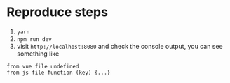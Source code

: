 # Reproduce steps

1. `yarn`
2. `npm run dev`
3. visit `http://localhost:8080` and check the console output, you can see something like 

```
from vue file undefined
from js file function (key) {...}
```
